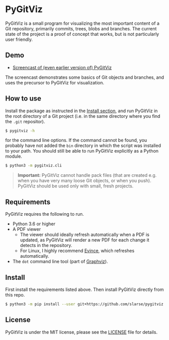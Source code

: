 # PyGitViz
PyGitViz is a small program for visualizing the most important content of a Git
repository, primarily commits, trees, blobs and branches. The current state of
the project is a proof of concept that works, but is not particularly user
friendly.

## Demo
* [Screencast of (even earlier version of) PyGitViz](https://www.youtube.com/watch?v=_rLuz9gzDVQ)

The screencast demonstrates some basics of Git objects and branches, and uses
the precursor to PyGitViz for visualization.

## How to use
Install the package as instructed in the [Install section](#install), and run
PyGitViz in the root directory of a Git project (i.e. in the same directory
where you find the `.git` repositor).

```bash
$ pygitviz -h
```
for the command line options. If the command cannot be found, you probably have
not added the `bin` directory in which the script was installed to your path.
You should still be able to run PyGitViz explicitly as a Python module.

```bash
$ python3 -m pygitviz.cli
```

> **Important:** PyGitViz cannot handle pack files (that are created e.g. when
> you have very many loose Git objects, or when you push). PyGitViz should
> be used only with small, fresh projects.

## Requirements
PyGitViz requires the following to run.

* Python 3.6 or higher
* A PDF viewer
    - The viewer should ideally refresh automatically when a PDF is updated, as
      PyGitViz will render a new PDF for each change it detects in the
      repository.
    - For Linux, I highly recommend
      [Evince](https://wiki.gnome.org/Apps/Evince), which refreshes
      automatically.
* The `dot` command line tool (part of [Graphviz](https://graphviz.org/)).

## Install
First install the requirements listed above. Then install PyGitViz directly
from this repo.

```bash
$ python3 -m pip install --user git+https://github.com/slarse/pygitviz.git
```

## License
PyGitViz is under the MIT license, please see the [LICENSE](LICENSE) file for
details.
